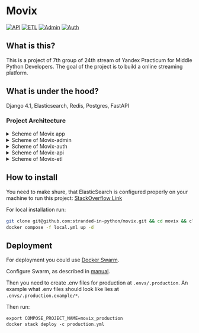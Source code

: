 # Movix

[![API](https://github.com/stranded-in-python/movix-api/actions/workflows/ci.yml/badge.svg)](https://github.com/stranded-in-python/movix-api/actions/workflows/ci.yml)
[![ETL](https://github.com/stranded-in-python/movix-etl/actions/workflows/ci.yml/badge.svg)](https://github.com/stranded-in-python/movix-etl/actions/workflows/ci.yml)
[![Admin](https://github.com/stranded-in-python/movix-admin/actions/workflows/ci.yml/badge.svg)](https://github.com/stranded-in-python/movix-admin/actions/workflows/ci.yml)
[![Auth](https://github.com/stranded-in-python/movix-auth/actions/workflows/ci.yml/badge.svg)](https://github.com/stranded-in-python/movix-auth/actions/workflows/ci.yml)

## What is this?

This is a project of 7th group of 24th stream of Yandex Practicum for Middle Python Developers. The goal of the project is to build a online streaming platform.

## What is under the hood?

Django 4.1, Elasticsearch, Redis, Postgres, FastAPI

### Project Architecture

<details>
<summary>Scheme of Movix app</summary>

![movix-as-is](media/movix-as-is.png)

</details>

<details>
<summary>Scheme of Movix-admin</summary>

![movix-admin](media/movix-admin.png)

</details>

<details>
<summary>Scheme of Movix-auth</summary>

![movix-admin](media/movix-auth.png)

</details>

<details>
<summary>Scheme of Movix-api</summary>

![movix-api](media/movix-api.png)

</details>

<details>
<summary>Scheme of Movix-etl</summary>

![movix-etl](media/movix-etl.png)

</details>

## How to install

You need to make shure, that ElasticSearch is configured properly on your machine to run this project: [StackOverflow Link](https://stackoverflow.com/questions/51445846/elasticsearch-max-virtual-memory-areas-vm-max-map-count-65530-is-too-low-inc)

For local installation run:

```bash
git clone git@github.com:stranded-in-python/movix.git && cd movix && clone_and_fetch
docker compose -f local.yml up -d
```

## Deployment

For deployment you could use [Docker Swarm](https://docs.docker.com/engine/swarm/).

Configure Swarm, as described in [manual](https://dockerswarm.rocks/).

Then you need to create .env files for production at `.envs/.production`.
An example what .env files should look like lies at `.envs/.production.example/*`.

Then run:

```
export COMPOSE_PROJECT_NAME=movix_production
docker stack deploy -c production.yml
```
